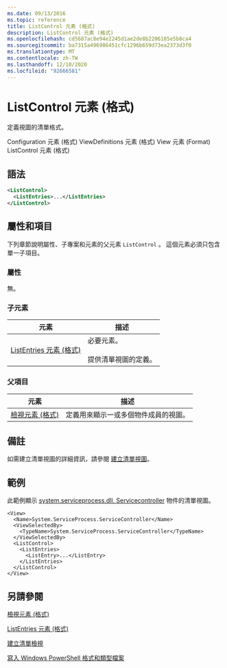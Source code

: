 ```yaml
---
ms.date: 09/13/2016
ms.topic: reference
title: ListControl 元素 (格式)
description: ListControl 元素 (格式)
ms.openlocfilehash: cd5687ac8e94e2245d1ae2de8b2206185e5b8ca4
ms.sourcegitcommit: ba7315a496986451cfc1296b659d73ea2373d3f0
ms.translationtype: MT
ms.contentlocale: zh-TW
ms.lasthandoff: 12/10/2020
ms.locfileid: "92666581"
---
```

# <a name="listcontrol-element-format"></a>ListControl 元素 (格式)

定義視圖的清單格式。

Configuration 元素 (格式) ViewDefinitions 元素 (格式) View 元素 (Format) ListControl 元素 (格式) 

## <a name="syntax"></a>語法

```xml
<ListControl>
  <ListEntries>...</ListEntries>
</ListControl>

```

## <a name="attributes-and-elements"></a>屬性和項目

下列章節說明屬性、子專案和元素的父元素 `ListControl` 。 這個元素必須只包含單一子項目。

### <a name="attributes"></a>屬性

無。

### <a name="child-elements"></a>子元素

|元素|描述|
|-------------|-----------------|
|[ListEntries 元素 (格式) ](./listentries-element-for-listcontrol-format.md)|必要元素。<br /><br /> 提供清單視圖的定義。|

### <a name="parent-elements"></a>父項目

|元素|描述|
|-------------|-----------------|
|[檢視元素 (格式)](./view-element-format.md)|定義用來顯示一或多個物件成員的視圖。|

## <a name="remarks"></a>備註

如需建立清單視圖的詳細資訊，請參閱 [建立清單視圖](./creating-a-list-view.md)。

## <a name="example"></a>範例

此範例顯示 [system.serviceprocess.dll. Servicecontroller](/dotnet/api/System.ServiceProcess.ServiceController) 物件的清單視圖。

```
<View>
  <Name>System.ServiceProcess.ServiceController</Name>
  <ViewSelectedBy>
    <TypeName>System.ServiceProcess.ServiceController</TypeName>
  </ViewSelectedBy>
  <ListControl>
    <ListEntries>
      <ListEntry>...</ListEntry>
    </ListEntries>
  </ListControl>
</View>
```

## <a name="see-also"></a>另請參閱

[檢視元素 (格式)](./view-element-format.md)

[ListEntries 元素 (格式) ](./listentries-element-for-listcontrol-format.md)

[建立清單檢視](./creating-a-list-view.md)

[寫入 Windows PowerShell 格式和類型檔案](./writing-a-powershell-formatting-file.md)
